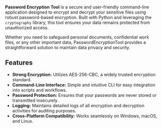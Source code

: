**Password Encryption Tool** is a secure and user-friendly command-line application designed to encrypt and decrypt your sensitive files using robust password-based encryption. Built with Python and leveraging the `cryptography` library, this tool ensures your data remains protected from unauthorized access.

Whether you need to safeguard personal documents, confidential work files, or any other important data, PasswordEncryptionTool provides a straightforward solution to maintain data privacy and security.

## Features

- **Strong Encryption:** Utilizes AES-256-CBC, a widely trusted encryption standard.
- **Command-Line Interface:** Simple and intuitive CLI for easy integration into scripts and workflows.
- **Password Protection:** Ensures that your passwords are never stored or transmitted insecurely.
- **Logging:** Maintains detailed logs of all encryption and decryption activities for auditing purposes.
- **Cross-Platform Compatibility:** Works seamlessly on Windows, macOS, and Linux.

